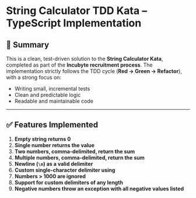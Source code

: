 # String Calculator TDD Kata – TypeScript Implementation

## 📌 Summary

This is a clean, test-driven solution to the **String Calculator Kata**, completed as part of the **Incubyte recruitment process**. The implementation strictly follows the TDD cycle (**Red → Green → Refactor**), with a strong focus on:

- Writing small, incremental tests
- Clean and predictable logic
- Readable and maintainable code

---

## ✅ Features Implemented

1. **Empty string returns 0**
2. **Single number returns the value**
3. **Two numbers, comma-delimited, return the sum**
4. **Multiple numbers, comma-delimited, return the sum**
5. **Newline (`\n`) as a valid delimiter**
6. **Custom single-character delimiter using**
7. **Numbers > 1000 are ignored**
8. **Support for custom delimiters of any length**
9. **Negative numbers throw an exception with all negative values listed**


